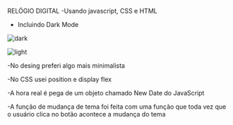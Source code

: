 RELÓGIO DIGITAL
-Usando javascript, CSS e HTML
- Incluindo Dark Mode

![dark](https://user-images.githubusercontent.com/112898782/223246759-8269bbb1-2d2e-4b4e-95d9-29615f3a585a.PNG)

![light](https://user-images.githubusercontent.com/112898782/223246774-0fbba245-aa11-466a-877b-84fde84f51d2.PNG)

-No desing preferi algo mais minimalista

-No CSS usei position e display flex

-A hora real é pega de um objeto chamado New Date do JavaScript

-A função de mudança de tema foi feita com uma função que toda vez que o usuário clica no botão acontece a mudança do tema
 
